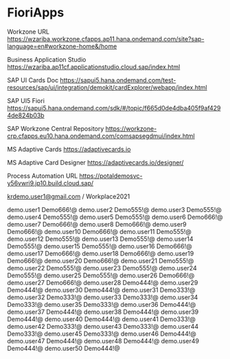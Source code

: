 # FioriApps



Workzone URL
https://wzariba.workzone.cfapps.ap11.hana.ondemand.com/site?sap-language=en#workzone-home&/home

Business Application Studio
https://wzariba.ap11cf.applicationstudio.cloud.sap/index.html

SAP UI Cards Doc
https://sapui5.hana.ondemand.com/test-resources/sap/ui/integration/demokit/cardExplorer/webapp/index.html

SAP UI5 Fiori
https://sapui5.hana.ondemand.com/sdk/#/topic/f665d0de4dba405f9af4294de824b03b

SAP Workzone Central Repository
https://workzone-crp.cfapps.eu10.hana.ondemand.com/comsapsegdmui/index.html

MS Adaptive Cards
https://adaptivecards.io

MS Adaptive Card Designer
https://adaptivecards.io/designer/

Process Automation URL
https://potaldemosvc-y56vwri9.jp10.build.cloud.sap/


krdemo.user1@gmail.com / Workplace2021

demo.user1	Demo666!@
demo.user2	Demo555!@
demo.user3	Demo555!@
demo.user4	Demo555!@
demo.user5	Demo555!@
demo.user6	Demo666!@
demo.user7	Demo666!@
demo.user8	Demo666!@
demo.user9	Demo666!@
demo.user10	Demo666!@
demo.user11	Demo555!@
demo.user12	Demo555!@
demo.user13	Demo555!@
demo.user14	Demo555!@
demo.user15	Demo555!@
demo.user16	Demo666!@
demo.user17	Demo666!@
demo.user18	Demo666!@
demo.user19	Demo666!@
demo.user20	Demo666!@
demo.user21	Demo555!@
demo.user22	Demo555!@
demo.user23	Demo555!@
demo.user24	Demo555!@
demo.user25	Demo555!@
demo.user26	Demo666!@
demo.user27	Demo666!@
demo.user28	Demo444!@
demo.user29	Demo444!@
demo.user30	Demo444!@
demo.user31	Demo333!@
demo.user32	Demo333!@
demo.user33	Demo333!@
demo.user34	Demo333!@
demo.user35	Demo333!@
demo.user36	Demo444!@
demo.user37	Demo444!@
demo.user38	Demo444!@
demo.user39	Demo444!@
demo.user40	Demo444!@
demo.user41	Demo333!@
demo.user42	Demo333!@
demo.user43	Demo333!@
demo.user44	Demo333!@
demo.user45	Demo333!@
demo.user46	Demo444!@
demo.user47	Demo444!@
demo.user48	Demo444!@
demo.user49	Demo444!@
demo.user50	Demo444!@
